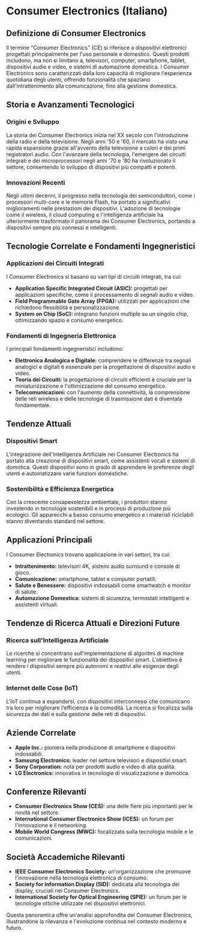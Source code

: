# Consumer Electronics (Italiano)

## Definizione di Consumer Electronics

Il termine "Consumer Electronics" (CE) si riferisce a dispositivi elettronici progettati principalmente per l'uso personale e domestico. Questi prodotti includono, ma non si limitano a, televisori, computer, smartphone, tablet, dispositivi audio e video, e sistemi di automazione domestica. I Consumer Electronics sono caratterizzati dalla loro capacità di migliorare l'esperienza quotidiana degli utenti, offrendo funzionalità che spaziano dall'intrattenimento alla comunicazione, fino alla gestione domestica.

## Storia e Avanzamenti Tecnologici

### Origini e Sviluppo

La storia dei Consumer Electronics inizia nel XX secolo con l'introduzione della radio e della televisione. Negli anni '50 e '60, il mercato ha visto una rapida espansione grazie all'avvento della televisione a colori e dei primi registratori audio. Con l'avanzare della tecnologia, l'emergere dei circuiti integrati e dei microprocessori negli anni '70 e '80 ha rivoluzionato il settore, consentendo lo sviluppo di dispositivi più compatti e potenti.

### Innovazioni Recenti

Negli ultimi decenni, il progresso nella tecnologia dei semiconduttori, come i processori multi-core e le memorie Flash, ha portato a significativi miglioramenti nelle prestazioni dei dispositivi. L'adozione di tecnologie come il wireless, il cloud computing e l'intelligenza artificiale ha ulteriormente trasformato il panorama dei Consumer Electronics, portando a dispositivi sempre più connessi e intelligenti.

## Tecnologie Correlate e Fondamenti Ingegneristici

### Applicazioni dei Circuiti Integrati

I Consumer Electronics si basano su vari tipi di circuiti integrati, tra cui:
- **Application Specific Integrated Circuit (ASIC):** progettati per applicazioni specifiche, come il processamento di segnali audio e video.
- **Field Programmable Gate Array (FPGA):** utilizzati per applicazioni che richiedono flessibilità e personalizzazione.
- **System on Chip (SoC):** integrano funzioni multiple su un singolo chip, ottimizzando spazio e consumo energetico.

### Fondamenti di Ingegneria Elettronica

I principali fondamenti ingegneristici includono:
- **Elettronica Analogica e Digitale:** comprendere le differenze tra segnali analogici e digitali è essenziale per la progettazione di dispositivi audio e video.
- **Teoria dei Circuiti:** la progettazione di circuiti efficienti è cruciale per la miniaturizzazione e l'ottimizzazione del consumo energetico.
- **Telecomunicazioni:** con l'aumento della connettività, la comprensione delle reti wireless e delle tecnologie di trasmissione dati è diventata fondamentale.

## Tendenze Attuali

### Dispositivi Smart

L'integrazione dell'Intelligenza Artificiale nei Consumer Electronics ha portato alla creazione di dispositivi smart, come assistenti vocali e sistemi di domotica. Questi dispositivi sono in grado di apprendere le preferenze degli utenti e automatizzare varie funzioni domestiche.

### Sostenibilità e Efficienza Energetica

Con la crescente consapevolezza ambientale, i produttori stanno investendo in tecnologie sostenibili e in processi di produzione più ecologici. Gli apparecchi a basso consumo energetico e i materiali riciclabili stanno diventando standard nel settore.

## Applicazioni Principali

I Consumer Electronics trovano applicazione in vari settori, tra cui:
- **Intrattenimento:** televisori 4K, sistemi audio surround e console di gioco.
- **Comunicazione:** smartphone, tablet e computer portatili.
- **Salute e Benessere:** dispositivi indossabili come smartwatch e monitor di salute.
- **Automazione Domestica:** sistemi di sicurezza, termostati intelligenti e assistenti virtuali.

## Tendenze di Ricerca Attuali e Direzioni Future

### Ricerca sull'Intelligenza Artificiale

Le ricerche si concentrano sull'implementazione di algoritmi di machine learning per migliorare le funzionalità dei dispositivi smart. L'obiettivo è rendere i dispositivi sempre più autonomi e reattivi alle esigenze degli utenti.

### Internet delle Cose (IoT)

L'IoT continua a espandersi, con dispositivi interconnessi che comunicano tra loro per migliorare l'efficienza e la comodità. La ricerca si focalizza sulla sicurezza dei dati e sulla gestione delle reti di dispositivi.

## Aziende Correlate

- **Apple Inc.:** pioniera nella produzione di smartphone e dispositivi indossabili.
- **Samsung Electronics:** leader nel settore televisori e dispositivi smart.
- **Sony Corporation:** nota per prodotti audio e video di alta qualità.
- **LG Electronics:** innovativa in tecnologie di visualizzazione e domotica.

## Conferenze Rilevanti

- **Consumer Electronics Show (CES):** una delle fiere più importanti per le novità nel settore.
- **International Consumer Electronics Show (ICES):** un forum per l'innovazione e il networking.
- **Mobile World Congress (MWC):** focalizzato sulla tecnologia mobile e le comunicazioni.

## Società Accademiche Rilevanti

- **IEEE Consumer Electronics Society:** un'organizzazione che promuove l'innovazione nella tecnologia elettronica di consumo.
- **Society for Information Display (SID):** dedicata alla tecnologia dei display, cruciali nei Consumer Electronics.
- **International Society for Optical Engineering (SPIE):** un forum per le tecnologie ottiche utilizzate nei dispositivi elettronici.

Questa panoramica offre un'analisi approfondita dei Consumer Electronics, illustrandone la rilevanza e l'evoluzione continua nel contesto moderno e futuro.